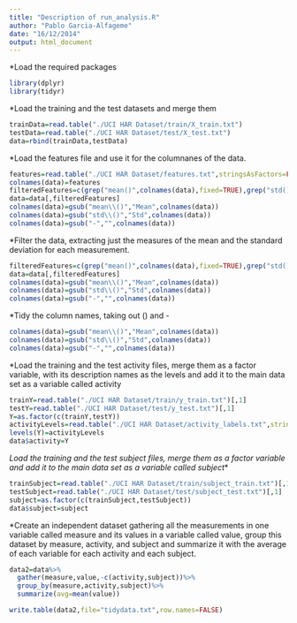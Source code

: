 ```yaml
---
title: "Description of run_analysis.R"
author: "Pablo Garcia-Alfageme"
date: "16/12/2014"
output: html_document
---
```


*Load the required packages


```r
library(dplyr)
library(tidyr)
```

*Load the training and the test datasets and merge them


```r
trainData=read.table("./UCI HAR Dataset/train/X_train.txt")
testData=read.table("./UCI HAR Dataset/test/X_test.txt")
data=rbind(trainData,testData)
```

*Load the features file and use it for the columnanes of the data. 


```r
features=read.table("./UCI HAR Dataset/features.txt",stringsAsFactors=FALSE)[,2]
colnames(data)=features
filteredFeatures=c(grep("mean()",colnames(data),fixed=TRUE),grep("std()",colnames(data),fixed=TRUE))
data=data[,filteredFeatures]
colnames(data)=gsub("mean\\()","Mean",colnames(data))
colnames(data)=gsub("std\\()","Std",colnames(data))
colnames(data)=gsub("-","",colnames(data))
```

*Filter the data, extracting just the measures of the mean and the standard deviation for each measurement.


```r
filteredFeatures=c(grep("mean()",colnames(data),fixed=TRUE),grep("std()",colnames(data),fixed=TRUE))
data=data[,filteredFeatures]
colnames(data)=gsub("mean\\()","Mean",colnames(data))
colnames(data)=gsub("std\\()","Std",colnames(data))
colnames(data)=gsub("-","",colnames(data))
```

*Tidy the column names, taking out () and -

```r
colnames(data)=gsub("mean\\()","Mean",colnames(data))
colnames(data)=gsub("std\\()","Std",colnames(data))
colnames(data)=gsub("-","",colnames(data))
```

*Load the training and the test activity files, merge them as a factor variable, with its description names as the levels and add it to the main data set as a variable called activity

```r
trainY=read.table("./UCI HAR Dataset/train/y_train.txt")[,1]
testY=read.table("./UCI HAR Dataset/test/y_test.txt")[,1]
Y=as.factor(c(trainY,testY))
activityLevels=read.table("./UCI HAR Dataset/activity_labels.txt",stringsAsFactors = FALSE)[,2]
levels(Y)=activityLevels
data$activity=Y
```

*Load the training and the test subject files, merge them as a factor variable and add it to the main data set as a variable called subject**

```r
trainSubject=read.table("./UCI HAR Dataset/train/subject_train.txt")[,1]
testSubject=read.table("./UCI HAR Dataset/test/subject_test.txt")[,1]
subject=as.factor(c(trainSubject,testSubject))
data$subject=subject
```

*Create an independent dataset gathering all the measurements in one variable called measure and its values in a variable called value, group this dataset by measure, activity, and subject and summarize it with the average of each variable for each activity and each subject.


```r
data2=data%>%
  gather(measure,value,-c(activity,subject))%>%
  group_by(measure,activity,subject)%>%
  summarize(avg=mean(value))

write.table(data2,file="tidydata.txt",row.names=FALSE)
```
